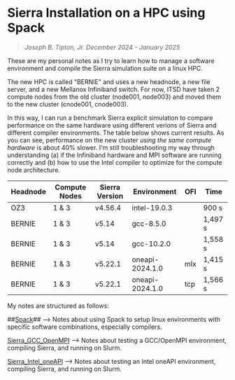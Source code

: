 # Sierra Installation on a HPC using Spack
>*Joseph B. Tipton, Jr.*
>*December 2024 - January 2025*

These are my personal notes as I try to learn how to manage a software environment and compile the Sierra simulation suite on a linux HPC.

The new HPC is called "BERNIE" and uses a new headnode, a new file server, and a new Mellanox Infiniband switch.  For now, ITSD have taken 2 compute nodes from the old cluster (node001, node003) and moved them to the new cluster (cnode001, cnode003).

In this way, I can run a benchmark Sierra explicit simulation to compare performance on the same hardware using different verions of Sierra and different compiler environments.  The table below shows current results.  As you can see, performance on the new cluster _using the same compute hardware_ is about 40% slower.  I'm still troubleshooting my way through understanding (a) if the Infiniband hardware and MPI software are running correctly and (b) how to use the Intel compiler to optimize for the compute node architecture.

Headnode | Compute Nodes | Sierra Version | Environment | OFI | Time
--- | --- | --- | --- | --- | ---
OZ3 | 1 & 3 | v4.56.4 | intel-19.0.3 | | 900 s
BERNIE | 1 & 3 | v5.14 | gcc-8.5.0 | | 1,497 s
BERNIE | 1 & 3 | v5.14 | gcc-10.2.0 | | 1,558 s
BERNIE | 1 & 3 | v5.22.1 | oneapi-2024.1.0 | mlx | 1,415 s
BERNIE | 1 & 3 | v5.22.1 | oneapi-2024.1.0 | tcp | 1,566 s

My notes are structured as follows:

##[Spack](Spack.md)## --> Notes about using Spack to setup linux environments with specific software combinations, especially compilers.

[Sierra_GCC_OpenMPI](Sierra_GCC_OpenMPI.md) --> Notes about testing a GCC/OpenMPI environment, compiling Sierra, and running on Slurm.

[Sierra_Intel_oneAPI](Sierra_Intel_oneAPI.md) --> Notes about testing an Intel oneAPI environment, compiling Sierra, and running on Slurm.




















